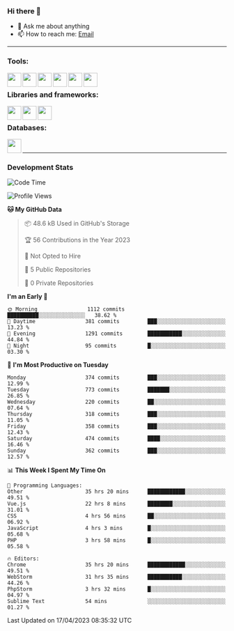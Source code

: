 ### Hi there 👋

- 💬 Ask me about anything
- 📫 How to reach me: [Email]

---

### Tools:
<img align='left' height="32" width="32" src="https://cdn.jsdelivr.net/npm/simple-icons@4.8.0/icons/phpstorm.svg" />
<img align='left' height="32" width="32" src="https://cdn.jsdelivr.net/npm/simple-icons@4.8.0/icons/webstorm.svg" />
<img align='left' height="32" width="32" src="https://cdn.jsdelivr.net/npm/simple-icons@4.8.0/icons/visualstudiocode.svg" />
<img align='left' height="32" width="32" src="https://cdn.jsdelivr.net/npm/simple-icons@4.8.0/icons/sublimetext.svg" />
<img align='left' height="32" width="32" src="https://cdn.jsdelivr.net/npm/simple-icons@4.8.0/icons/laragon.svg" />
<img align='left' height="32" width="32" src="https://cdn.jsdelivr.net/npm/simple-icons@4.8.0/icons/docker.svg" />
<br>

### Libraries and frameworks:
<img align='left' height="32" width="32" src="https://cdn.jsdelivr.net/npm/simple-icons@4.8.0/icons/laravel.svg" />
<img align='left' height="32" width="32" src="https://cdn.jsdelivr.net/npm/simple-icons@4.8.0/icons/vue-dot-js.svg" />
<img align='left' height="32" width="32" src="https://cdn.jsdelivr.net/npm/simple-icons@4.8.0/icons/jquery.svg" />
<br>

### Databases:
<img align='left' height="32" width="32" src="https://cdn.jsdelivr.net/npm/simple-icons@4.8.0/icons/mysql.svg" />
<br>

---
### Development Stats
<!--START_SECTION:waka-->
![Code Time](http://img.shields.io/badge/Code%20Time-1%2C385%20hrs%2045%20mins-blue)

![Profile Views](http://img.shields.io/badge/Profile%20Views-0-blue)

**🐱 My GitHub Data** 

> 📦 48.6 kB Used in GitHub's Storage 
 > 
> 🏆 56 Contributions in the Year 2023
 > 
> 🚫 Not Opted to Hire
 > 
> 📜 5 Public Repositories 
 > 
> 🔑 0 Private Repositories 
 > 
**I'm an Early 🐤** 

```text
🌞 Morning                1112 commits        ██████████░░░░░░░░░░░░░░░   38.62 % 
🌆 Daytime                381 commits         ███░░░░░░░░░░░░░░░░░░░░░░   13.23 % 
🌃 Evening                1291 commits        ███████████░░░░░░░░░░░░░░   44.84 % 
🌙 Night                  95 commits          █░░░░░░░░░░░░░░░░░░░░░░░░   03.30 % 
```
📅 **I'm Most Productive on Tuesday** 

```text
Monday                   374 commits         ███░░░░░░░░░░░░░░░░░░░░░░   12.99 % 
Tuesday                  773 commits         ███████░░░░░░░░░░░░░░░░░░   26.85 % 
Wednesday                220 commits         ██░░░░░░░░░░░░░░░░░░░░░░░   07.64 % 
Thursday                 318 commits         ███░░░░░░░░░░░░░░░░░░░░░░   11.05 % 
Friday                   358 commits         ███░░░░░░░░░░░░░░░░░░░░░░   12.43 % 
Saturday                 474 commits         ████░░░░░░░░░░░░░░░░░░░░░   16.46 % 
Sunday                   362 commits         ███░░░░░░░░░░░░░░░░░░░░░░   12.57 % 
```


📊 **This Week I Spent My Time On** 

```text
💬 Programming Languages: 
Other                    35 hrs 20 mins      ████████████░░░░░░░░░░░░░   49.51 % 
Vue.js                   22 hrs 8 mins       ████████░░░░░░░░░░░░░░░░░   31.01 % 
CSS                      4 hrs 56 mins       ██░░░░░░░░░░░░░░░░░░░░░░░   06.92 % 
JavaScript               4 hrs 3 mins        █░░░░░░░░░░░░░░░░░░░░░░░░   05.68 % 
PHP                      3 hrs 58 mins       █░░░░░░░░░░░░░░░░░░░░░░░░   05.58 % 

🔥 Editors: 
Chrome                   35 hrs 20 mins      ████████████░░░░░░░░░░░░░   49.51 % 
WebStorm                 31 hrs 35 mins      ███████████░░░░░░░░░░░░░░   44.26 % 
PhpStorm                 3 hrs 32 mins       █░░░░░░░░░░░░░░░░░░░░░░░░   04.97 % 
Sublime Text             54 mins             ░░░░░░░░░░░░░░░░░░░░░░░░░   01.27 % 
```


 Last Updated on 17/04/2023 08:35:32 UTC
<!--END_SECTION:waka-->

[huyviet]: https://huyviet.vn/
[EMAIl]: https://mail.google.com/mail/u/0/?fs=1&tf=cm&source=mailto&to=huynguyenviet0110@gmail.com
